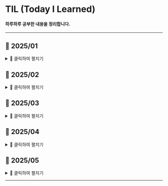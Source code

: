# TIL (Today I Learned)

#### 하루하루 공부한 내용을 정리합니다.
---
## 📅 2025/01
<details>
<summary> 📂 클릭하여 펼치기 </summary>

2025.01.16. - docs [Git](/TIL/Git/Git.md) , [Git branch](/TIL/Git/GitBranch.md)

2025.01.17. - docs [Git reset](/TIL/Git/GitReset.md) , [Git revert](/TIL/Git/GitRevert.md)

2025.01.21. - docs [Python_Basic_syntax.md](/TIL/Python/Python_Basic_syntax.md) docs [Deepcopy](/TIL/Python/Deepcopy.md)

2025.01.22. - docs [Functions](/TIL/Python/Functions.md)

2025.01.23. - docs [Module](/TIL/Python/Module.md) docs [Control_ Statement](/TIL/Python/Control_Statement.md)
docs [Enumerate](/TIL/Python/Enumerate.md)

2025.01.24. - docs [Data_Structure](/TIL/Python/Data_Structure.md)

2025.01.25. - docs [Reverse_pop(index)](/TIL/Python/Reverse_pop(index).md)

2025.01.27. - feat [problem](/TIL/Python/problem/)
</details>

## 📅 2025/02
<details> 
<summary> 📂 클릭하여 펼치기 </summary>

2025.02.03. - docs [OOP1](/TIL/Python/OOP1.md)

2025.02.04. - docs [OOP2](/TIL/Python/OOP2.md) docs [Exception](/TIL/Python/Exception.md)

2025.02.05 - feat [Algorithm_Problem_Solving](Algorithm_Problem_Solving/) docs [APS_Basic](TIL/APS_Basic.md)

2025.02.06 - docs [APS_Basic](TIL/APS_Basic.md) solve [1206_view](Algorithm_Problem_Solving/250205/1206_view.py)

2025.02.07 - solve [250207](Algorithm_Problem_Solving/250207/) docs [APS_Subset_sum](TIL/APS_Subset_sum.md)

2025.02.09 - solve [250209](Algorithm_Problem_Solving/250209/)

2025.02.10 - docs [APS_Search](TIL/APS_Search.md) docs [APS_Selection_Sort](TIL/APS_Selection_Sort.md)
solve [250210](Algorithm_Problem_Solving/250210/)

2025.02.11. - docs [APS_String](TIL/APS_String.md) solve [250211](Algorithm_Problem_Solving/250211/)

2025.02.12. - docs [APS_Pattern](TIL/APS_Pattern.md) docs [kmp](Algorithm_Problem_Solving/250212/kmp.py) docs [pattern_1](Algorithm_Problem_Solving/250212/pattern_1.py) docs [pattern_2](Algorithm_Problem_Solving/250212/pattern_2.py) solve [250212](Algorithm_Problem_Solving/250212)

2025.02.13. - docs [APS_Stack](TIL/APS_Stack.md) solve [250213](Algorithm_Problem_Solving/250213)

2025.02.14. - docs [APS_DP_DFS](TIL/APS_DP_DFS.md) docs [APS_Memoization](TIL/APS_Memoization.md) solve [250214](Algorithm_Problem_Solving/250214)

2025.02.15. - solve [250215](Algorithm_Problem_Solving/250215)

2025.02.16. - review [250216](Algorithm_Problem_Solving/250216)

2025.02.17. docs [APS_Backtracking](TIL/APS_Backtracking.md) solve [250217](Algorithm_Problem_Solving/250217)

2025.02.18. docs [SW_test_review](Algorithm_Problem_Solving/250218/SW_test_review.md) solve [250218](Algorithm_Problem_Solving/250218)

2025.02.19. docs [APS_Queue](TIL/APS_Queue.md) solve [250219](Algorithm_Problem_Solving/250219)

2025.02.20. docs [APS_BFS](TIL/APS_BFS.md) solve [250220](Algorithm_Problem_Solving/250220)

2025.02.21. docs [Web](TIL/Web.md)

2025.02.23. dcos [pocketball](Algorithm_Problem_Solving/250223/pocketball.py) - 일타싸피

2025.02.25. docs [Web_02](TIL/Web_02.md) solve [250225](Algorithm_Problem_Solving/250225)

2025.02.26. docs [Bootstrap](TIL/Bootstrap.md)

2025.02.27. docs [Responsive_Web](/DevStudy/TIL/Responsive_Web.md)

2025.02.28. solve [250228](Algorithm_Problem_Solving/250228)
</details>

## 📅 2025/03
<details> 
<summary> 📂 클릭하여 펼치기 </summary>

2025.03.01. solve [250301](Algorithm_Problem_Solving/250301)

2025.03.02. solve [250302](Algorithm_Problem_Solving/250302)

2025.03.03. solve [250303](Algorithm_Problem_Solving/250303)

2025.03.04. solve [250304](Algorithm_Problem_Solving/250304)

2025.03.05. docs [APS_Binary_Tree](TIL/APS_Binary_Tree.md)

2025.03.06. docs [CS_Complexity](TIL/CS_Complexity.md) docs [Positional_numeral_systems](TIL/Positional_numeral_systems.md)

2025.03.07. docs [Bit_operation](TIL/Bit_operation.md) docs [Float](TIL/Float.md) solve [250307](Algorithm_Problem_Solving/250307)

2025.03.08. solve [250308](Algorithm_Problem_Solving/250308)

2025.03.09. solve [250309](Algorithm_Problem_Solving/250309)

2025.03.10. solve [250310](Algorithm_Problem_Solving/250310)

2025.03.12. solve [250312](Algorithm_Problem_Solving/250312) 

2025.03.13. solve [250313](Algorithm_Problem_Solving/250313)

2025.03.14. solve [250314](Algorithm_Problem_Solving/250314)

2025.03.16. solve [250316](Algorithm_Problem_Solving/250316)

2025.03.17. docs [APS_Divide_and_Conquer](TIL/APS_Divide_and_Conquer.md) solve [250317](Algorithm_Problem_Solving/250317)

2025.03.18. docs [APS_Backtracking](TIL/APS_Backtracking.md) solve [250318](/Algorithm_Problem_Solving/250318)

2025.03.19. docs [APS_Union_Find](TIL/APS_Union_Find.md) docs [APS_Graph_Basic](TIL/APS_Graph_Basic.md) solve [250319](Algorithm_Problem_Solving/250319)

2025.03.20. docs [APS_Graph](TIL/APS_Grahp.md) solve [250320](Algorithm_Problem_Solving/253020)

2025.03.21. solve [250321](Algorithm_Problem_Solving/250321)

2025.03.24. docs [Djnago](Django/Django_Basic.md)

2025.03.25. docs [Django_Template&URLs](Django/Django_Template&URLs.md)

2025.03.26. docs [Django_Model](Django/Django_Model.md) online [250326](Django/onsill/day_3_20250326/)

2025.03.27. docs [Django_ORM](Django/Djang_ORM.md) online [250327](Django/onsill/day_4_20250327/)

2025.03.28. docs [Django_ORM_with_view](Django/Django_ORM_with_view.md) online [250328](Django/onsill/day_5_20250328/) solve [250328](Algorithm_Problem_Solving/250328)

2025.03.30. solve [250330](Algorithm_Problem_Solving/250330)

2025.03.31. docs [Django_Form](Django/Django_Form.md)
</details>

## 📅 2025/04
<details> 
<summary> 📂 클릭하여 펼치기 </summary>

2025.04.01. docs [Django_Static_files](BE/Django/Django_Static_files.md)

2025.04.02. docs [Authentication_Sysytem](BE/Django/Authentication_System.md)

2025.04.03. docs [Authentication_Sysytem2](BE/Django/Authentication_System2.md)

2025.04.04. docs [project_3](BE/Django/pjt_03/)

2025.04.07. docs [DB_basic](DB_study/DB_basic.md) docs [SQL](DB_study/SQL.md) online [250407](DB_study/onsill/day_1_20250407)

2025.04.08. docs [SQL2](DB_study/SQL2.md) online [250408](DB_study/onsill/day_2_20250408)

2025.04.09. docs [Relationships01](DB_study/Relationships01.md) online [250409](DB_study/onsill/day_3_20250409)

2025.04.10. docs [Relationships02](DB_study/Relationships02.md) online [250410](DB_study/onsill/day_4_20250410)

2025.04.13. solve [250413](Algorithm_Problem_Solving/250413/)

2025.04.14. solve [BattleSSAFY](A0004_1346186/A0004_1346186.py)

2025.04.15. docs [MTM](DB_study/MTM.md) docs [Fixtures](DB_study/Fixtures.md)
 
2025.04.16. docs [DRF](BE/Django/DRF.md) docs [REST_API](BE/Django/REST_API.md)

2025.04.17. docs [DRF2](BE/Django/DRF2.md)

2025.04.21. docs [CS_DB](CS/DB.md) docs [JS_History](FE/Javascript/JS_History.md) docs [Variable](FE/Javascript/Variable.md) docs [DOM](FE/Javascript/DOM.md)

2025.04.22. docs [JS_Basic_syntax1](FE/Javascript/JS_Basic_syntax1.md)

2025.04.23. docs [JS_Basic_syntax2](FE/Javascript/JS_Basic_syntax2.md)

2025.04.24. docs [Controlling_Event](FE/Javascript/Controlling_Event.md)

2025.04.28. docs [Asynchronous_JS](FE/Javascript/Asynchronous_JS.md)

2025.04.29. docs [Ajax_with_Django](FE/Javascript/Ajax_with_Django.md) docs [ObjectDetection](CS/pyTorch_ObjectDetection.md)

</details>


## 📅 2025/05
<details> 
<summary> 📂 클릭하여 펼치기 </summary>

2025.05.02. docs [07-pjt](pjt/07-pjt/README_JH.md)

2025.05.07. docs [Introduction_of_Vue](FE/Vue/Introduction_of_Vue.md)

2025.05.08. docs [Vue_Basic_Syntax1](FE/Vue/Basic_Syntax1.md)

2025.05.09. docs [Vue_Basic_Syntax2](FE/Vue/Basic_Syntax2.md)

2025.05.10 docs [Network_Basic_Syntax](CS/Network/Basic_Syntax.md)

2025.05.11 update [Network_Basic_Syntax](CS/Network/Basic_Syntax.md)

2025.05.12 docs [Vue_Single-File_Components](FE/Vue/Single-File_Components.md)

</details>

---